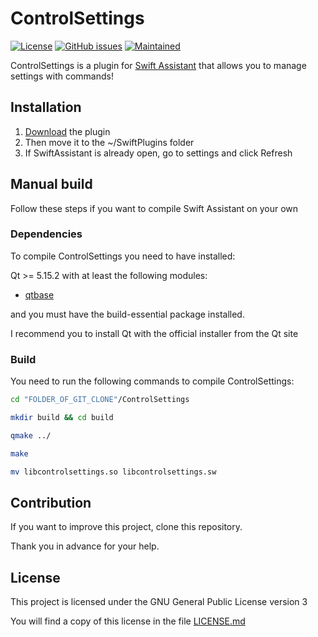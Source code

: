 # ControlSettings

[![License](https://img.shields.io/badge/license-GPLv3.0-blue.svg)](https://www.gnu.org/licenses/gpl-3.0.html) [![GitHub issues](https://img.shields.io/github/issues/Swiftapp-hub/ControlSettings-Plugin-Swift-Assistant.svg)](https://github.com/Swiftapp-hub/ControlSettings-Plugin-Swift-Assistant/issues) [![Maintained](https://img.shields.io/maintenance/yes/2021.svg)](https://github.com/Swiftapp-hub/ControlSettings-Plugin-Swift-Assistant/commits/develop)

ControlSettings is a plugin for [Swift Assistant](https://github.com/Swiftapp-hub/Swift-Assistant) that allows you to manage settings with commands!

## Installation

1. [Download](https://github.com/Swiftapp-hub/ControlSettings-Plugin-Swift-Assistant/releases/) the plugin
2. Then move it to the ~/SwiftPlugins folder
3. If SwiftAssistant is already open, go to settings and click Refresh

## Manual build

Follow these steps if you want to compile Swift Assistant on your own

### Dependencies

To compile ControlSettings you need to have installed:

Qt >= 5.15.2 with at least the following modules:

* [qtbase](http://code.qt.io/cgit/qt/qtbase.git)

and you must have the build-essential package installed.

I recommend you to install Qt with the official installer from the Qt site

### Build

You need to run the following commands to compile ControlSettings:

```bash
cd "FOLDER_OF_GIT_CLONE"/ControlSettings
```

```bash
mkdir build && cd build
```

```bash
qmake ../
```

```bash
make
```

```bash
mv libcontrolsettings.so libcontrolsettings.sw
```

## Contribution

If you want to improve this project, clone this repository.

Thank you in advance for your help.

## License

This project is licensed under the GNU General Public License version 3

You will find a copy of this license in the file [LICENSE.md](https://github.com/Swiftapp-hub/ControlSettings-Plugin-Swift-Assistant/blob/master/LICENSE.md)
